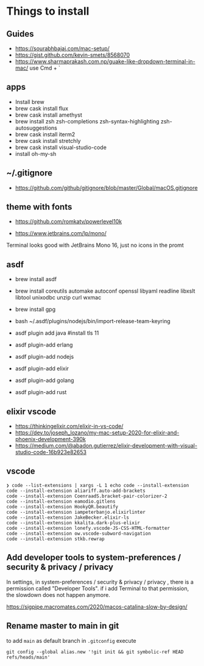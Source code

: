 # Things to install

## Guides

- https://sourabhbajaj.com/mac-setup/
- https://gist.github.com/kevin-smets/8568070
- https://www.sharmaprakash.com.np/guake-like-dropdown-terminal-in-mac/ use Cmd + `

## apps
- Install brew
- brew cask install flux
- brew cask install amethyst
- brew install zsh zsh-completions zsh-syntax-highlighting zsh-autosuggestions
- brew cask install iterm2
- brew cask install stretchly
- brew cask install visual-studio-code
- install oh-my-sh


## ~/.gitignore
- https://github.com/github/gitignore/blob/master/Global/macOS.gitignore

## theme with fonts
- https://github.com/romkatv/powerlevel10k

- https://www.jetbrains.com/lp/mono/

Terminal looks good with JetBrains Mono 16, just no icons in the promt

## asdf
- brew install asdf
- brew install coreutils automake autoconf openssl libyaml readline libxslt libtool unixodbc unzip curl wxmac
- brew install gpg
- bash ~/.asdf/plugins/nodejs/bin/import-release-team-keyring

- asdf plugin add java #install tls 11
- asdf plugin-add erlang
- asdf plugin-add nodejs
- asdf plugin-add elixir
- asdf plugin-add golang
- asdf plugin-add rust

## elixir vscode
- https://thinkingelixir.com/elixir-in-vs-code/
- https://dev.to/joseph_lozano/my-mac-setup-2020-for-elixir-and-phoenix-development-390k
- https://medium.com/@abadon.gutierrez/elixir-development-with-visual-studio-code-16b923e82653

## vscode

```
❯ code --list-extensions | xargs -L 1 echo code --install-extension
code --install-extension aliariff.auto-add-brackets
code --install-extension CoenraadS.bracket-pair-colorizer-2
code --install-extension eamodio.gitlens
code --install-extension HookyQR.beautify
code --install-extension iampeterbanjo.elixirlinter
code --install-extension JakeBecker.elixir-ls
code --install-extension kkalita.dark-plus-elixir
code --install-extension lonefy.vscode-JS-CSS-HTML-formatter
code --install-extension ow.vscode-subword-navigation
code --install-extension stkb.rewrap

```

## Add developer tools to system-preferences / security & privacy / privacy

In settings, in system-preferences / security & privacy / privacy , there is a permission called "Developer Tools". if i add Terminal to that permission, the slowdown does not happen anymore.

https://sigpipe.macromates.com/2020/macos-catalina-slow-by-design/


## Rename master to main in git

to add `main` as default branch in `.gitconfig` execute

```
git config --global alias.new '!git init && git symbolic-ref HEAD refs/heads/main'
```



